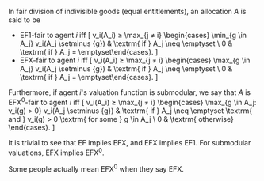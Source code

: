 In fair division of indivisible goods (equal entitlements), an allocation $A$ is said to be

* EF1-fair to agent $i$ iff
\[ v_i(A_i) ≥ \max_{j ≠ i} \begin{cases}
\min_{g \in A_j} v_i(A_j \setminus \{g\}) & \textrm{ if } A_j \neq \emptyset
\\ 0 & \textrm{ if } A_j = \emptyset\end{cases}. \]
* EFX-fair to agent $i$ iff
\[ v_i(A_i) ≥ \max_{j ≠ i} \begin{cases}
\max_{g \in A_j} v_i(A_j \setminus \{g\}) & \textrm{ if } A_j \neq \emptyset
\\ 0 & \textrm{ if } A_j = \emptyset\end{cases}. \]

Furthermore, if agent $i$'s valuation function is submodular, we say that
$A$ is EFX<sup>0</sup>-fair to agent $i$ iff
\[ v_i(A_i) ≥ \max_{j ≠ i} \begin{cases}
\max_{g \in A_j: v_i(g) > 0} v_i(A_j \setminus \{g\})
    & \textrm{ if } A_j \neq \emptyset \textrm{ and } v_i(g) > 0 \textrm{ for some } g \in A_j
\\ 0 & \textrm{ otherwise} \end{cases}. \]

It is trivial to see that EF implies EFX, and EFX implies EF1.
For submodular valuations, EFX implies EFX<sup>0</sup>.

Some people actually mean EFX<sup>0</sup> when they say EFX.
